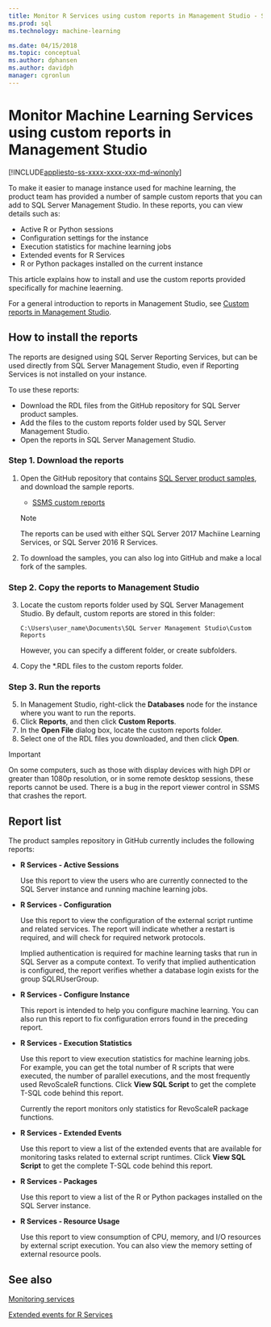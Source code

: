 ```yaml
---
title: Monitor R Services using custom reports in Management Studio - SQL Server Machine Learning Services
ms.prod: sql
ms.technology: machine-learning

ms.date: 04/15/2018  
ms.topic: conceptual
ms.author: dphansen
ms.author: davidph
manager: cgronlun
---
```

# Monitor Machine Learning Services using custom reports in Management Studio
[!INCLUDE[appliesto-ss-xxxx-xxxx-xxx-md-winonly](../../includes/appliesto-ss-xxxx-xxxx-xxx-md-winonly.md)]

To make it easier to manage instance used for machine learning, the product team has provided a number of sample custom reports that you can add to SQL Server Management Studio. In these reports, you can view details such as:

- Active R or Python sessions
- Configuration settings for the instance
- Execution statistics for machine learning jobs
- Extended events for R Services
- R or Python packages installed on the current instance

This article explains how to install and use the custom reports provided specifically for machine leaerning. 

For a general introduction to reports in Management Studio, see [Custom reports in Management Studio](../../ssms/object/custom-reports-in-management-studio.md).

## How to install the reports

The reports are designed using SQL Server Reporting Services, but can be used directly from SQL Server Management Studio, even if Reporting Services is not installed on your instance. 

To use these reports:

* Download the RDL files from the GitHub repository for SQL Server product samples.
* Add the files to the custom reports folder used by SQL Server Management Studio.
* Open the reports in SQL Server Management Studio.


### Step 1. Download the reports

1. Open the GitHub repository that contains [SQL Server product samples](https://github.com/Microsoft/sql-server-samples), and download the sample reports. 

    + [SSMS custom reports](https://github.com/Microsoft/sql-server-samples/tree/master/samples/features/machine-learning-services/ssms-custom-reports)

    > [!NOTE]
    > The reports can be used with either SQL Server 2017 Machiine Learning Services, or SQL Server 2016 R Services.

2. To download the samples, you can also log into GitHub and make a local fork of the samples. 

### Step 2. Copy the reports to Management Studio

3. Locate the custom reports folder used by SQL Server Management Studio. By default, custom reports are stored in this folder:
    
   `C:\Users\user_name\Documents\SQL Server Management Studio\Custom Reports`

   However, you can specify a different folder, or create subfolders.

4. Copy the *.RDL files to the custom reports folder.


### Step 3. Run the reports

5. In Management Studio, right-click the **Databases** node for the instance where you want to run the reports.
6. Click **Reports**, and then click **Custom Reports**.
7. In the **Open File** dialog box, locate the custom reports folder.
8. Select one of the RDL files you downloaded, and then click **Open**.

> [!IMPORTANT]
> On some computers, such as those with display devices with high DPI or greater than 1080p resolution, or in some remote desktop sessions, these reports cannot be used. There is a bug in the report viewer control in SSMS that crashes the report.

## Report list

The product samples repository in GitHub currently includes the following reports:

+ **R Services - Active Sessions**

  Use this report to view the users who are currently connected to the SQL Server instance and running machine learning jobs. 
  
+ **R Services - Configuration**

  Use this report to view the configuration of the external script runtime and related services. The report will indicate whether a restart is required, and will check for required network protocols. 
  
  Implied authentication is required for machine learning tasks that run in SQL Server as a compute context. To verify that implied authentication is configured, the report verifies whether a database login exists for the group SQLRUserGroup.

 + **R Services - Configure Instance** 

   This report is intended to help you configure machine learning. You can also run this report to fix configuration errors found in the preceding report.
 
+ **R Services - Execution Statistics**

  Use this report to view execution statistics for machine learning jobs. For example, you can get the total number of R scripts that were executed, the number of parallel executions, and the most frequently used RevoScaleR functions. Click **View SQL Script** to get the complete T-SQL code behind this report.

  Currently the report monitors only statistics for RevoScaleR package functions.

+ **R Services - Extended Events**

  Use this report to view a list of the extended events that are available for monitoring tasks related to external script runtimes. Click **View SQL Script** to get the complete T-SQL code behind this report.

+ **R Services - Packages**

  Use this report to view a list of the R or Python packages installed on the SQL Server instance.

+ **R Services - Resource Usage**

  Use this report to view consumption of CPU, memory, and I/O resources by external script execution. You can also view the memory setting of external resource pools.

## See also

[Monitoring services](managing-and-monitoring-r-solutions.md)

[Extended events for R Services](extended-events-for-sql-server-r-services.md)
